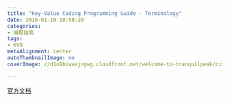 ```yaml
---
title: "Key-Value Coding Programming Guide - Terminology"
date: 2016-01-10 18:58:20
categories: 
- 编程指南
tags: 
- KVO
metaAlignment: center
autoThumbnailImage: no
coverImage: //d1u9biwaxjngwg.cloudfront.net/welcome-to-tranquilpeak/city.jpg

---
```


[官方文档](https://developer.apple.com/library/ios/documentation/Cocoa/Conceptual/KeyValueCoding/Articles/Terminology.html#//apple_ref/doc/uid/20001840-BAJEAIEE)
